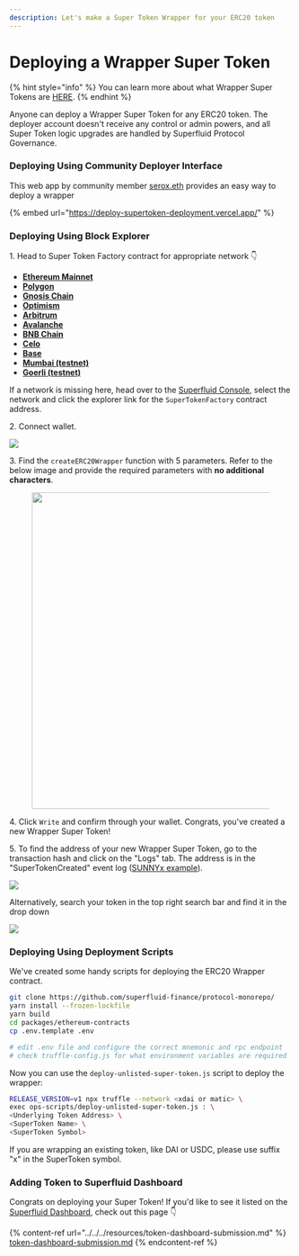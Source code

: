 ```yaml
---
description: Let's make a Super Token Wrapper for your ERC20 token
---
```


# Deploying a Wrapper Super Token

{% hint style="info" %}
You can learn more about what Wrapper Super Tokens are [HERE](../types-of-super-tokens.md#1.-wrapper-super-tokens).
{% endhint %}

Anyone can deploy a Wrapper Super Token for any ERC20 token. The deployer account doesn't receive any control or admin powers, and all Super Token logic upgrades are handled by Superfluid Protocol Governance.

### Deploying Using Community Deployer Interface

This web app by community member [serox.eth](https://twitter.com/seroxdesigns) provides an easy way to deploy a wrapper

{% embed url="https://deploy-supertoken-deployment.vercel.app/" %}

### Deploying Using Block Explorer

1\. Head to Super Token Factory contract for appropriate network 👇

* [**Ethereum Mainnet**](https://etherscan.io/address/0x0422689cc4087b6B7280e0a7e7F655200ec86Ae1#writeProxyContract)
* [**Polygon**](https://polygonscan.com/address/0x2C90719f25B10Fc5646c82DA3240C76Fa5BcCF34#writeProxyContract)
* [**Gnosis Chain**](https://gnosisscan.io/address/0x23410e2659380784498509698ed70E414D384880#writeProxyContract)
* [**Optimism**](https://optimistic.etherscan.io/address/0x8276469a443d5c6b7146bed45e2abcad3b6adad9#writeProxyContract)
* [**Arbitrum**](https://arbiscan.io/address/0x1C21Ead77fd45C84a4c916Db7A6635D0C6FF09D6#writeProxyContract)
* [**Avalanche**](https://snowtrace.io/address/0x464AADdBB2B80f3Cb666522EB7381bE610F638b4#writeProxyContract)
* [**BNB Chain**](https://bscscan.com/address/0x8bde47397301f0cd31b9000032fd517a39c946eb#writeProxyContract)
* [**Celo**](https://celoscan.io/address/0x36be86dEe6BC726Ed0Cbd170ccD2F21760BC73D9#writeProxyContract)
* [**Base**](https://basescan.org/address/0xe20B9a38E0c96F61d1bA6b42a61512D56Fea1Eb3#writeProxyContract)
* [**Mumbai (testnet)**](https://mumbai.polygonscan.com/address/0x200657E2f123761662567A1744f9ACAe50dF47E6#writeProxyContract)
* [**Goerli (testnet)**](https://goerli.etherscan.io/address/0x94f26B4c8AD12B18c12f38E878618f7664bdcCE2#writeProxyContract)

If a network is missing here, head over to the [Superfluid Console](https://console.superfluid.finance/matic/protocol), select the network and click the explorer link for the `SuperTokenFactory` contract address.

2\. Connect wallet.

![](<../../../.gitbook/assets/image (68).png>)

3\. Find the `createERC20Wrapper` function with 5 parameters. Refer to the below image and provide the required parameters with **no additional characters**.

<figure><img src="../../../.gitbook/assets/image (1).png" alt="" width="563"><figcaption></figcaption></figure>

4\. Click `Write` and confirm through your wallet. Congrats, you've created a new Wrapper Super Token!

5\. To find the address of your new Wrapper Super Token, go to the transaction hash and click on the "Logs" tab. The address is in the "SuperTokenCreated" event log ([SUNNYx example](https://polygonscan.com/tx/0xd23df49ac21f5c92049ede689e835d5dcbbd3c9670428ce7dd22f391fd5f9564#eventlog)).

![](<../../../.gitbook/assets/image (29).png>)

Alternatively, search your token in the top right search bar and find it in the drop down

![](<../../../.gitbook/assets/image (31) (1).png>)

### Deploying Using Deployment Scripts

We've created some handy scripts for deploying the ERC20 Wrapper contract.

```bash
git clone https://github.com/superfluid-finance/protocol-monorepo/
yarn install --frozen-lockfile
yarn build
cd packages/ethereum-contracts
cp .env.template .env

# edit .env file and configure the correct mnemonic and rpc endpoint
# check truffle-config.js for what environment variables are required
```

Now you can use the `deploy-unlisted-super-token.js` script to deploy the wrapper:

```bash
RELEASE_VERSION=v1 npx truffle --network <xdai or matic> \
exec ops-scripts/deploy-unlisted-super-token.js : \
<Underlying Token Address> \
<SuperToken Name> \
<SuperToken Symbol>
```

If you are wrapping an existing token, like DAI or USDC, please use suffix "x" in the SuperToken symbol.

### Adding Token to Superfluid Dashboard

Congrats on deploying your Super Token! If you'd like to see it listed on the [Superfluid Dashboard](https://app.superfluid.finance/), check out this page 👇

{% content-ref url="../../../resources/token-dashboard-submission.md" %}
[token-dashboard-submission.md](../../../resources/token-dashboard-submission.md)
{% endcontent-ref %}

